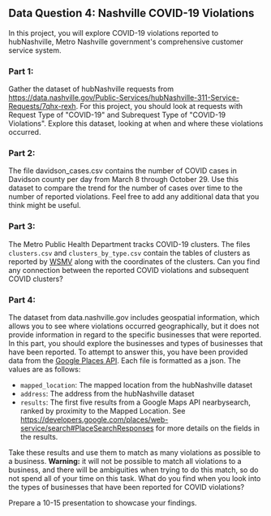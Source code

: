 ## Data Question 4: Nashville COVID-19 Violations

In this project, you will explore COVID-19 violations reported to hubNashville, Metro Nashville government's comprehensive customer service system. 

### Part 1:
Gather the dataset of hubNashville requests from https://data.nashville.gov/Public-Services/hubNashville-311-Service-Requests/7qhx-rexh. For this project, you should look at requests with Request Type of "COVID-19" and Subrequest Type of "COVID-19 Violations". Explore this dataset, looking at when and where these violations occurred.

### Part 2:
The file davidson_cases.csv contains the number of COVID cases in Davidson county per day from March 8 through October 29. Use this dataset to compare the trend for the number of cases over time to the number of reported violations. Feel free to add any additional data that you think might be useful.

### Part 3:
The Metro Public Health Department tracks COVID-19 clusters. The files `clusters.csv` and `clusters_by_type.csv` contain the tables of clusters as reported by [WSMV](https://www.wsmv.com/news/metro-health-releases-latest-covid-19-clusters/article_ef554e08-1558-11eb-b290-873345e174d7.html) along with the coordinates of the clusters. Can you find any connection between the reported COVID violations and subsequent COVID clusters?

### Part 4:
The dataset from data.nashville.gov includes geospatial information, which allows you to see where violations occurred geographically, but it does not provide information in regard to the specific businesses that were reported. In this part, you should explore the  businesses and types of businesses that have been reported. To attempt to answer this, you have been provided data from the [Google Places API](https://developers.google.com/places/web-service/overview). Each file is formatted as a json. The values are as follows:
* `mapped_location`: The mapped location from the hubNashville dataset
* `address`: The address from the hubNashville dataset
* `results`: The first five results from a Google Maps API nearbysearch, ranked by proximity to the Mapped Location. See https://developers.google.com/places/web-service/search#PlaceSearchResponses for more details on the fields in the results.

Take these results and use them to match as many violations as possible to a business. **Warning:** it will not be possible to match all violations to a business, and there will be ambiguities when trying to do this match, so do not spend all of your time on this task.
What do you find when you look into the types of businesses that have been reported for COVID violations?

Prepare a 10-15 presentation to showcase your findings.